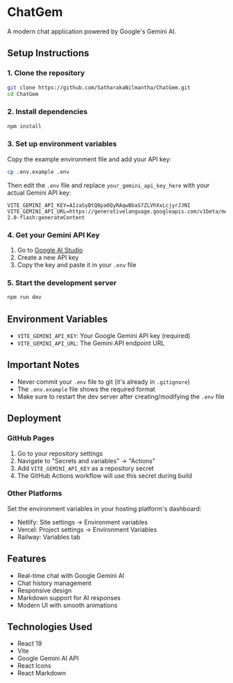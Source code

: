 # ChatGem

A modern chat application powered by Google's Gemini AI.

## Setup Instructions

### 1. Clone the repository
```bash
git clone https://github.com/SatharakaNilmantha/ChatGem.git
cd ChatGem
```

### 2. Install dependencies
```bash
npm install
```

### 3. Set up environment variables
Copy the example environment file and add your API key:

```bash
cp .env.example .env
```

Then edit the `.env` file and replace `your_gemini_api_key_here` with your actual Gemini API key:

```env
VITE_GEMINI_API_KEY=AIzaSyBtQ0pa0QyRAqwBbaS7ZLVhXxLcjyrJJNI
VITE_GEMINI_API_URL=https://generativelanguage.googleapis.com/v1beta/models/gemini-2.0-flash:generateContent
```

### 4. Get your Gemini API Key
1. Go to [Google AI Studio](https://makersuite.google.com/app/apikey)
2. Create a new API key
3. Copy the key and paste it in your `.env` file

### 5. Start the development server
```bash
npm run dev
```

## Environment Variables

- `VITE_GEMINI_API_KEY`: Your Google Gemini API key (required)
- `VITE_GEMINI_API_URL`: The Gemini API endpoint URL

## Important Notes

- Never commit your `.env` file to git (it's already in `.gitignore`)
- The `.env.example` file shows the required format
- Make sure to restart the dev server after creating/modifying the `.env` file

## Deployment

### GitHub Pages
1. Go to your repository settings
2. Navigate to "Secrets and variables" → "Actions"
3. Add `VITE_GEMINI_API_KEY` as a repository secret
4. The GitHub Actions workflow will use this secret during build

### Other Platforms
Set the environment variables in your hosting platform's dashboard:
- Netlify: Site settings → Environment variables
- Vercel: Project settings → Environment Variables
- Railway: Variables tab

## Features

- Real-time chat with Google Gemini AI
- Chat history management
- Responsive design
- Markdown support for AI responses
- Modern UI with smooth animations

## Technologies Used

- React 19
- Vite
- Google Gemini AI API
- React Icons
- React Markdown